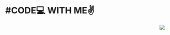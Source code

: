 <h1>#CODE💻 WITH ME✌️</h1>
<img src="https://www.google.com/imgres?q=coding%20gif&imgurl=https%3A%2F%2Fcamo.githubusercontent.com%2F7de37139d0b4c1ce40865e799b446c0e963a3dd8fb68d239707237c40604fa3d%2F68747470733a2f2f63646e2e6472696262626c652e636f6d2f75736572732f3733303730332f73637265656e73686f74732f363538313234332f6176656e746f2e676966&imgrefurl=https%3A%2F%2Fgithub.com%2Frudrabarad%2FGifs&docid=CJdgcKdcN0j58M&tbnid=uYYa30tHbsaH2M&vet=12ahUKEwiesoWyi9yGAxWyXmwGHQt-DrAQM3oECBoQAA..i&w=800&h=600&hcb=2&ved=2ahUKEwiesoWyi9yGAxWyXmwGHQt-DrAQM3oECBoQAA" align="right" />
